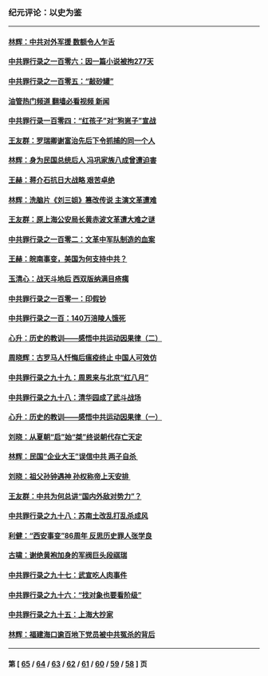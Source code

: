 ### 纪元评论：以史为鉴
---
#### [林辉：中共对外军援 数额令人乍舌](../../pages/nsc1028/n13914615.md?01260330) 
#### [中共罪行录之一百零六：因一篇小说被拘277天](../../pages/nsc1028/n13913548.md?01260330) 
#### [中共罪行录之一百零五：“敲砂罐”](../../pages/nsc1028/n13912910.md?01260330) 
#### [油管热门频道 翻墙必看视频 新闻](ok?01260330)
#### [中共罪行录一百零四：“红孩子”对“狗崽子”宣战](../../pages/nsc1028/n13908811.md?01260330) 
#### [王友群：罗瑞卿谢富治先后下令抓捕的同一个人](../../pages/nsc1028/n13907857.md?01260330) 
#### [林辉：身为民国总统后人 冯巩家族八成曾遭迫害](../../pages/nsc1028/n13907756.md?01260330) 
#### [王赫：蒋介石抗日大战略 艰苦卓绝](../../pages/nsc1028/n13904249.md?01260330) 
#### [林辉：洗脑片《刘三姐》篡改传说 主演文革遭难](../../pages/nsc1028/n13899238.md?01260330) 
#### [王友群：原上海公安局长黄赤波文革遭大难之谜](../../pages/nsc1028/n13898139.md?01260330) 
#### [中共罪行录之一百零二：文革中军队制造的血案](../../pages/nsc1028/n13897782.md?01260330) 
#### [王赫：皖南事变，美国为何支持中共？](../../pages/nsc1028/n13897035.md?01260330) 
#### [玉清心：战天斗地后 西双版纳满目疮痍](../../pages/nsc1028/n13895566.md?01260330) 
#### [中共罪行录之一百零一：印假钞](../../pages/nsc1028/n13896066.md?01260330) 
#### [中共罪行录之一百：140万涪陵人饿死](../../pages/nsc1028/n13892716.md?01260330) 
#### [心升：历史的教训——感悟中共运动因果律（二）](../../pages/nsc1028/n13892402.md?01260330) 
#### [周晓辉：古罗马人忏悔后瘟疫终止 中国人可效仿](../../pages/nsc1028/n13891767.md?01260330) 
#### [中共罪行录之九十九：周恩来与北京“红八月”](../../pages/nsc1028/n13892095.md?01260330) 
#### [中共罪行录之九十八：清华园成了武斗战场](../../pages/nsc1028/n13891003.md?01260330) 
#### [心升：历史的教训——感悟中共运动因果律（一）](../../pages/nsc1028/n13890731.md?01260330) 
#### [刘晓：从夏朝“启”始“桀”终说朝代存亡天定](../../pages/nsc1028/n13874028.md?01260330) 
#### [林辉：民国“企业大王”误信中共  两子自杀 ](../../pages/nsc1028/n13886313.md?01260330) 
#### [刘晓：祖父孙钟遇神 孙权称帝上天安排 ](../../pages/nsc1028/n13882761.md?01260330) 
#### [王友群：中共为何总讲“国内外敌对势力”？](../../pages/nsc1028/n13881858.md?01260330) 
#### [中共罪行录之九十八：苏南土改乱打乱杀成风](../../pages/nsc1028/n13881845.md?01260330) 
#### [利健：“西安事变”86周年 反思历史罪人张学良](../../pages/nsc1028/n13882019.md?01260330) 
#### [古啸：谢绝黄袍加身的军阀巨头段祺瑞](../../pages/nsc1028/n13881966.md?01260330) 
#### [中共罪行录之九十七：武宣吃人肉事件](../../pages/nsc1028/n13881566.md?01260330) 
#### [中共罪行录之九十六：“找对象也要看阶级”](../../pages/nsc1028/n13880181.md?01260330) 
#### [中共罪行录之九十五：上海大抄家](../../pages/nsc1028/n13879492.md?01260330) 
#### [林辉：福建海口逾百地下党员被中共冤杀的背后](../../pages/nsc1028/n13878946.md?01260330) 

---
#### 第 [ [65](./65.md?01260330) / [64](./64.md?01260330) / [63](./63.md?01260330) / [62](./62.md?01260330) / [61](./61.md?01260330) / [60](./60.md?01260330) / [59](./59.md?01260330) / [58](./58.md?01260330) ] 页

